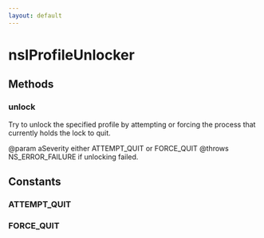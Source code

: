 ```yaml
---
layout: default
---
```


# nsIProfileUnlocker #

## Methods ##

### unlock ###

Try to unlock the specified profile by attempting or forcing the
process that currently holds the lock to quit.

@param aSeverity either ATTEMPT_QUIT or FORCE_QUIT
@throws NS_ERROR_FAILURE if unlocking failed.


## Constants ##

### ATTEMPT_QUIT ###

### FORCE_QUIT ###

